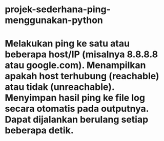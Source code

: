 # projek-sederhana-ping-menggunakan-python
# Melakukan ping ke satu atau beberapa host/IP (misalnya 8.8.8.8 atau google.com).  Menampilkan apakah host terhubung (reachable) atau tidak (unreachable).  Menyimpan hasil ping ke file log secara otomatis pada outputnya.  Dapat dijalankan berulang setiap beberapa detik.
